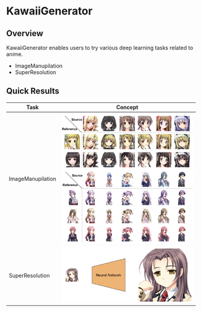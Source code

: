 # KawaiiGenerator

## Overview
KawaiiGenerator enables users to try various deep learning tasks related to anime.
- ImageManupilation
- SuperResolution

## Quick Results

| Task | Concept |
| ---- | ---- |
| ImageManupilation | ![](./ImageManupilation/data/image.png)![](./ImageManupilation/data/image2.png) |
| SuperResolution | ![](./SuperResolution/data/concept.png) |
